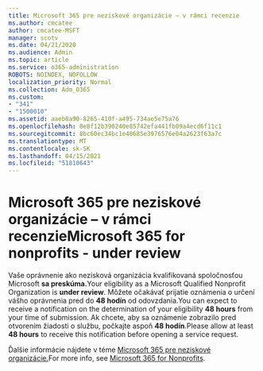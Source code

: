 ```yaml
---
title: Microsoft 365 pre neziskové organizácie – v rámci recenzie
ms.author: cmcatee
author: cmcatee-MSFT
manager: scotv
ms.date: 04/21/2020
ms.audience: Admin
ms.topic: article
ms.service: o365-administration
ROBOTS: NOINDEX, NOFOLLOW
localization_priority: Normal
ms.collection: Adm_O365
ms.custom:
- "341"
- "1500010"
ms.assetid: aaeb8a90-8265-410f-a495-734ae5e75a76
ms.openlocfilehash: 0e8f12b390240e85742efa441fb09a4ecd6f11c1
ms.sourcegitcommit: 8bc60ec34bc1e40685e3976576e04a2623f63a7c
ms.translationtype: MT
ms.contentlocale: sk-SK
ms.lasthandoff: 04/15/2021
ms.locfileid: "51810643"
---
```

# <a name="microsoft-365-for-nonprofits---under-review"></a><span data-ttu-id="11a2d-102">Microsoft 365 pre neziskové organizácie – v rámci recenzie</span><span class="sxs-lookup"><span data-stu-id="11a2d-102">Microsoft 365 for nonprofits - under review</span></span>

<span data-ttu-id="11a2d-103">Vaše oprávnenie ako nezisková organizácia kvalifikovaná spoločnosťou Microsoft **sa preskúma.**</span><span class="sxs-lookup"><span data-stu-id="11a2d-103">Your eligibility as a Microsoft Qualified Nonprofit Organization is **under review**.</span></span> <span data-ttu-id="11a2d-104">Môžete očakávať prijatie oznámenia o určení vášho oprávnenia pred do **48 hodín** od odovzdania.</span><span class="sxs-lookup"><span data-stu-id="11a2d-104">You can expect to receive a notification on the determination of your eligibility **48 hours** from your time of submission.</span></span> <span data-ttu-id="11a2d-105">Ak chcete, aby sa oznámenie zobrazilo pred otvorením žiadosti o službu, počkajte aspoň **48 hodín**.</span><span class="sxs-lookup"><span data-stu-id="11a2d-105">Please allow at least **48 hours** to receive this notification before opening a service request.</span></span> 

<span data-ttu-id="11a2d-106">Ďalšie informácie nájdete v téme [Microsoft 365 pre neziskové organizácie.](https://www.microsoft.com/nonprofits/microsoft-365)</span><span class="sxs-lookup"><span data-stu-id="11a2d-106">For more info, see [Microsoft 365 for Nonprofits](https://www.microsoft.com/nonprofits/microsoft-365).</span></span> 
